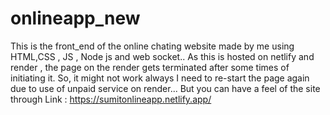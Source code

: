# onlineapp_new
This is the front_end of the online chating website made by me using HTML,CSS , JS , Node js and web socket..
As this is hosted on netlify and render , the page on the render gets terminated after some times of initiating it.
So, it might not work always 
I need to re-start the page again due to use of unpaid service on render...
But you can have a feel of the site through
Link : https://sumitonlineapp.netlify.app/
